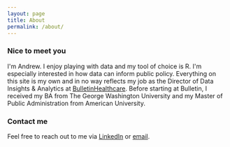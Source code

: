 ```yaml
---
layout: page
title: About
permalink: /about/
---
```


### Nice to meet you

I'm Andrew. I enjoy playing with data and my tool of choice is R. I'm especially interested in how data can inform public policy. Everything on this site is my own and in no way reflects my job as the Director of Data Insights & Analytics at [BulletinHealthcare](http://bulletinhealthcare.com). Before starting at Bulletin, I received my BA from The George Washington University and my Master of Public Administration from American University.

### Contact me

Feel free to reach out to me via [LinkedIn](https://www.linkedin.com/in/andrewbreza/) or [email](mailto:andrew.breza@gmail.com).